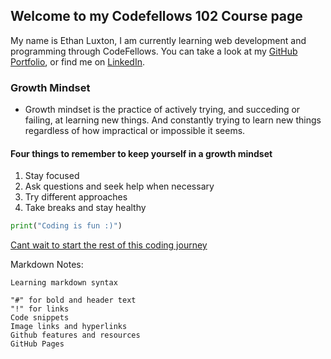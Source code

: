 ## Welcome to my Codefellows 102 Course page

My name is Ethan Luxton, I am currently learning web development and programming through CodeFellows. You can take a look at my [GitHub Portfolio](https://github.com/ethan-luxton), or find me on [LinkedIn](https://www.linkedin.com/in/ethan-luxton/).

### Growth Mindset

* Growth mindset is the practice of actively trying, and succeding or failing, at learning new things. And constantly trying to learn new things regardless of how impractical or impossible it seems.

#### Four things to remember to keep yourself in a growth mindset
1. Stay focused
2. Ask questions and seek help when necessary
3. Try different approaches
4. Take breaks and stay healthy

```python
print("Coding is fun :)")
```

[Cant wait to start the rest of this coding journey](https://www.codefellows.com) 

Markdown Notes:

    Learning markdown syntax

    "#" for bold and header text
    "!" for links
    Code snippets
    Image links and hyperlinks
    Github features and resources
    GitHub Pages

